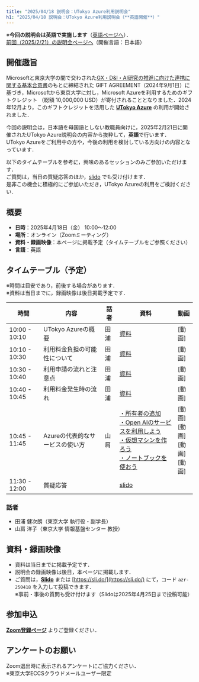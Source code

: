 ```yaml
---
title: "2025/04/18 説明会：UTokyo Azure利用説明会"
h1: "2025/04/18 説明会：UTokyo Azure利用説明会（**英語開催**）"
---
```


※**今回の説明会は英語で実施します**（[英語ページへ](/en/events/2025-04-18/)）．<br>
[前回（2025/2/21）の説明会ページへ](/events/2025-02-21/)（開催言語：日本語）

## 開催趣旨

Microsoftと東京大学の間で交わされた[GX・D&I・AI研究の推進に向けた連携に関する基本合意書](https://www.u-tokyo.ac.jp/focus/ja/articles/z1701_00012.html)のもとに締結された GIFT AGREEMENT（2024年9月1日）に基づき，Microsoftから東京大学に対し，Microsoft Azureを利用するためのギフトクレジット （総額 10,000,000 USD）が寄付されることとなりました．2024年12月より，このギフトクレジットを活用した [**UTokyo Azure**](/research_computing/utokyo_azure/) の利用が開始されました．

今回の説明会は，日本語を母国語としない教職員向けに，2025年2月21日に開催されたUTokyo Azure説明会の内容から抜粋して，**英語**で行います．  
UTokyo Azureをご利用中の方や，今後の利用を検討している方向けの内容となっています．

以下のタイムテーブルを参考に，興味のあるセッションのみご参加いただけます．  
ご質問は，当日の質疑応答のほか，[slido](https://app.sli.do/event/4wZSDZmLxCteBuC5p8T3Jz) でも受け付けます．  
是非この機会に積極的にご参加いただき，UTokyo Azureの利用をご検討ください．

## 概要
- **日時**：2025年4月18日（金） 10:00〜12:00  
- **場所**：オンライン（Zoomミーティング）  
- **資料・録画映像**：本ページに掲載予定（タイムテーブルをご参照ください）  
- **言語**：英語

## タイムテーブル（予定）
※時間は目安であり，前後する場合があります．  
※資料は当日までに，録画映像は後日掲載予定です．

| 時間 | 内容 | 話者 | 資料 | 動画 |
|------|------|------|------|------|
| 10:00 - 10:10 | UTokyo Azureの概要 | 田浦 | [資料](/events/2025-04-18/slides/1_introduction.pdf) | [動画] |
| 10:10 - 10:30 | 利用料金負担の可能性について | 田浦 | [資料](/events/2025-04-18/slides/2_possibility_of_charges.pdf) | [動画] |
| 10:30 - 10:40 | 利用申請の流れと注意点 | 田浦 | [資料](/events/2025-04-18/slides/3_how_to_apply.pdf) | [動画] |
| 10:40 - 10:45 | 利用料金発生時の流れ | 田浦 | [資料](/events/2025-04-18/slides/4_how_to_pay.pdf) | [動画] |
| 10:45 - 11:45 | Azureの代表的なサービスの使い方 | 山肩 | [・所有者の追加](/events/2025-04-18/slides/5-1_Assign_Owner_Role.pdf)<br>[・Open AIのサービスを利用しよう](/events/2025-04-18/slides/5-2_Using_Azure_OpenAI_Service.pdf)<br>[・仮想マシンを作ろう](/events/2025-04-18/slides/5-3_Create_Virtual_Machine.pdf)<br>[・ノートブックを使おう](/events/2025-04-18/slides/5-4_Using_Notebooks.pdf) | [動画]<br>[動画]<br>[動画]<br>[動画] |
| 11:30 - 12:00 | 質疑応答 |  | [slido](https://app.sli.do/event/4wZSDZmLxCteBuC5p8T3Jz) |  |

### 話者
- 田浦 健次朗（東京大学 執行役・副学長）  
- 山肩 洋子（東京大学 情報基盤センター 教授）

## 資料・録画映像

- 資料は当日までに掲載予定です．  
- 説明会の録画映像は後日，本ページに掲載します．  
- ご質問は，[**Slido**](https://app.sli.do/event/4wZSDZmLxCteBuC5p8T3Jz) または [https://sli.do/](https://sli.do/) にて，コード `azr-250418` を入力して投稿できます．  
  ※事前・事後の質問も受け付けます（Slidoは2025年4月25日まで投稿可能）

## 参加申込

[**Zoom登録ページ**](https://u-tokyo-ac-jp.zoom.us/meeting/register/02NEbc1gS8-NOkQM36Ohkw) よりご登録ください．

## アンケートのお願い

Zoom退出時に表示されるアンケートにご協力ください．  
※東京大学ECCSクラウドメールユーザー限定
